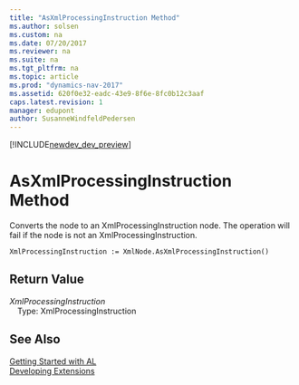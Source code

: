 ```yaml
---
title: "AsXmlProcessingInstruction Method"
ms.author: solsen
ms.custom: na
ms.date: 07/20/2017
ms.reviewer: na
ms.suite: na
ms.tgt_pltfrm: na
ms.topic: article
ms.prod: "dynamics-nav-2017"
ms.assetid: 620f0e32-eadc-43e9-8f6e-8fc0b12c3aaf
caps.latest.revision: 1
manager: edupont
author: SusanneWindfeldPedersen
---
```


[!INCLUDE[newdev_dev_preview](../includes/newdev_dev_preview.md)]

# AsXmlProcessingInstruction Method
Converts the node to an XmlProcessingInstruction node. The operation will fail if the node is not an XmlProcessingInstruction.  
```  
XmlProcessingInstruction := XmlNode.AsXmlProcessingInstruction()  
```  
## Return Value
*XmlProcessingInstruction*  
&emsp;Type: XmlProcessingInstruction  
  
## See Also
[Getting Started with AL](../devenv-get-started.md)  
[Developing Extensions](../devenv-dev-overview.md)  

